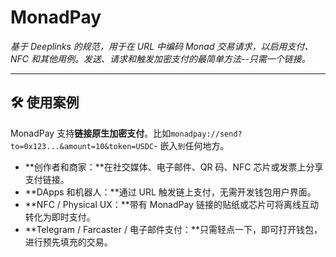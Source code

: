 # MonadPay
*基于 Deeplinks 的规范，用于在 URL 中编码 Monad 交易请求，以启用支付、NFC 和其他用例。发送、请求和触发加密支付的最简单方法--只需一个链接。*

---

## 🛠 使用案例

MonadPay 支持**链接原生加密支付**。比如`monadpay://send?to=0x123...&amount=10&token=USDC`- 嵌入`到`任何地方。

- **创作者和商家：**在社交媒体、电子邮件、QR 码、NFC 芯片或发票上分享支付链接。
- **DApps 和机器人：**通过 URL 触发链上支付，无需开发钱包用户界面。
- **NFC / Physical UX：**带有 MonadPay 链接的贴纸或芯片可将离线互动转化为即时支付。
- **Telegram / Farcaster / 电子邮件支付：**只需轻点一下，即可打开钱包，进行预先填充的交易。